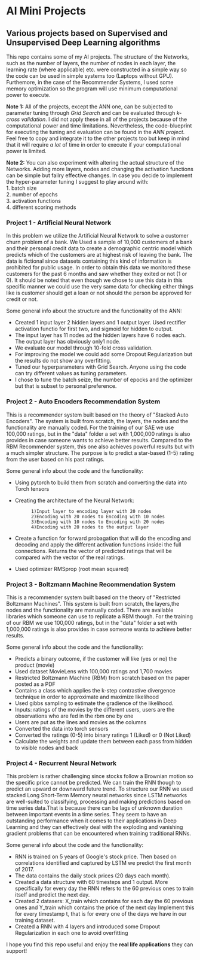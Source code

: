 # AI Mini Projects
## Various projects based on Supervised and Unsupervised Deep Learning algorithms

This repo contains some of my AI projects. The structure of the Networks, such as the number of layers, the number of nodes in each layer,  the learning rate (where applicable) etc. were constructed in a simple way so the code can be used in simple systems too (Laptops without GPU).
Furthemore, in the case of the Recommender Systems, I used some memory optimization so the program will use minimum computational power to execute.

**Note 1:** All of the projects, except the ANN one, can be subjected to parameter tuning through *Grid Search* and can be evaluated through *k-cross validation*. I did not apply these in all of the projects because of the computational power and time limitations. Nevertheless, the code-blueprint for executing the tuning and evaluation can be found in the *ANN project*. Feel free to copy and integrate it to the other projects too but keep in mind that it will require *a lot* of time in order to execute if your computational power is limited.

**Note 2:** You can also experiment with altering the actual structure of the Networks. Adding more layers, nodes and changing the activation functions can be simple but failry effective changes. In case you decide to implement the hyper-parameter tuning I suggest to play around with:  
            1. batch size\
            2. number of epochs\
            3. activation functions\
            4. different scoring methods
            
 ### Project 1 - Artificial Neural Network

In this problem we utilize the Artificial Neural Network to solve a customer churn problem of a bank. We Used a sample of 10,000 customers of a bank and their personal credit data to create a demographic centric model which predicts which of the customers are at highest risk of leaving the bank. The data is fictional since datasets containing this kind of information is prohibited for public usage. In order to obtain this data we monitored these customers for the past 6 months and saw whether they exited or not (1 or 0). It should be noted that even though we chose to use this data in this specific manner we could use the very same data for checking either things like is customer should get a loan or not should the person be approved for credit or not. 

Some general info about the structure and the functionality of the ANN:

-	Created 1 input layer 2 hidden layers and 1 output layer. Used rectifier activation functio for first two, 
	and sigmoid for hidden to output. 
-	The input layer has 11 nodes ad the hidden layers have 6 nodes each. The output layer has obviously only1 node.
-	We evaluate our model through 10-fold cross validation. 
-	For improving the model we could add some Dropout Regularization but the results do not show any overfitting.
-	Tuned our hyperparameters with Grid Search. Anyone using the code can try different values as tuning parameters. 
-	I chose to tune the batch seize, the number of epocks and the optimizer but that is subset to personal preference.

 ### Project 2 - Auto Encoders Recommendation System

This is a recommender system built based on the theory of "Stacked Auto Encoders". The system is built from scratch, the layers,
the nodes and the functionality are manually coded. For the training of our SAE we use 100,000 ratings, but in the "data" folder 
a set with 1,000,000 ratings is also provides in case someone wants to achieve better results. Compared to the RBM Recommender system,
this one also achieves powerful results but with a much simpler structure. The purpose is to predict a star-based (1-5) rating from
the user based on his past ratings. 

Some general info about the code and the functionality:

* Using pytorch to build them from scratch and converting the data into Torch tensors
* Creating the architecture of the Neural Network:

            1)Input layer to encoding layer with 20 nodes 
            2)Encoding with 20 nodes to Encoding with 10 nodes
            3)Encoding with 10 nodes to Encoding with 20 nodes  
            4)Encoding with 20 nodes to the output layer
* Create a function for forward probagation that will do the encoding and decoding and apply the different activation 
functions insidei the full connections. Returns the vector of predicted ratings that will be compared with the vector of the real ratings. 
* Used optimizer RMSprop (root mean squared)


### Project 3 - Boltzmann Machine Recommendation System

This is a recommender system built based on the theory of "Restricted Boltzmann Machines". This system is built from scratch, the layers,the nodes and the functionality are manually coded. There are available libraries which someone can use to replicate a RBM though. For the training of our RBM we use 100,000 ratings, but in the "data" folder a set with 1,000,000 ratings is also provides in case someone wants to achieve better results. 

Some general info about the code and the functionality:

*	Predicts a binary outcome, if the customer will like (yes or no) the product (movie)
*	Used dataset MovieLens with 100,000 ratings and 1,700 movies
*	Restricted Boltzmann Machine (RBM) from scratch based on the paper posted as a PDF
*	Contains a class which applies the k-step contrastive divergence technique in order to approximate and maximize likelihood 
*	Used gibbs sampling to estimate the gradience of the likelihood. 
*	Inputs: ratings of the movies by the different users, users are the observations who are fed in the rbm one by one
*	Users are put as the lines and movies as the columns
*	Converted the data into torch sensors
*	Converted the ratings (0-5) into binary ratings 1 (Liked) or 0 (Not Liked)
*	Calculate the weights and update them between each pass from hidden to visible nodes and back
 
 
 
 
 
### Project 4 - Recurrent Neural Network
This problem is rather challenging since stocks follow a Brownian motion so the specific price cannot be predicted.
We can train the RNN though to predict an upward or downward future trend. To structure our RNN we used stacked Long Short-Term Memory
neural networks since LSTM networks are well-suited to classifying, processing and making predictions based on time series data.That is
because there can be lags of unknown duration between important events in a time series. They seem to have an outstanding performance when it comes to their applications in Deep Learning and they can effectively deal with the exploding and vanishing gradient problems that can be encountered when training traditional RNNs.

Some general info about the code and the functionality:

*	RNN is trained on 5 years of Google's stock price. Then based on correlations identified and captured by LSTM we predict 
	the first month of 2017.
*	The data contains the daily stock prices (20 days each month).
*	Created a data structure with 60 timesteps and 1 output. More specifically for every day the RNN refers to the 60 previous ones
	to train itself and predict the next day.
*	Created 2 datasers: X_train which contains for each day the 60 previous ones and Y_train which contains the price of the next day
	Implement this for every timestamp t, that is for every one of the days we have in our training dataset.
*	Created a RNN with 4 layers and introduced some Dropout Regularization in each one to avoid overfitting

I hope you find this repo useful and enjoy the **real life applications** they can support!
